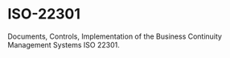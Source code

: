 # ISO-22301
Documents, Controls, Implementation of the Business Continuity Management Systems ISO 22301. 
